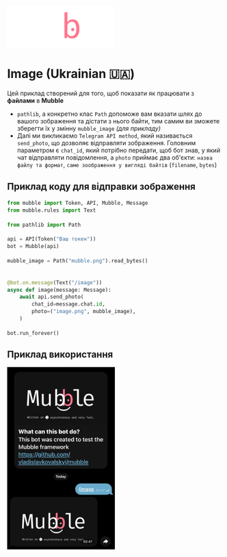 <img src="../../images/mubble_logo.png" alt="Mubble logo" width="50%" height="50%">

# Image (Ukrainian 🇺🇦)
Цей приклад створений для того, щоб показати як працювати з **файлами** в **Mubble**

* `pathlib`, а конкретно клас `Path` допоможе вам вказати шлях до вашого зображення та дістати з нього байти, тим самим ви зможете зберегти їх у змінну `mubble_image` _(для прикладу)_
* Далі ми викликаємо `Telegram API method`, який називається `send_photo`, що дозволяє відправляти зображення. Головним параметром є `chat_id`, який потрібно передати, щоб бот знав, у який чат відправляти повідомлення, а `photo` приймає два об'єкти: `назва файлу та формат`, `саме зоображення у вигляді байтів` (`filename`, `bytes`)

## Приклад коду для відправки зображення
```python
from mubble import Token, API, Mubble, Message
from mubble.rules import Text

from pathlib import Path

api = API(Token("Ваш токен"))
bot = Mubble(api)

mubble_image = Path("mubble.png").read_bytes()


@bot.on.message(Text("/image"))
async def image(message: Message):
    await api.send_photo(
        chat_id=message.chat.id,
        photo=("image.png", mubble_image),
    )

bot.run_forever()
```

## Приклад використання
<img src="../../images/files.jpg" alt="Mubble logo" width="50%" height="50%">
